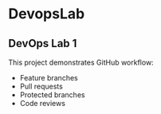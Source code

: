# DevopsLab
## DevOps Lab 1
This project demonstrates GitHub workflow:
- Feature branches
- Pull requests
- Protected branches
- Code reviews
